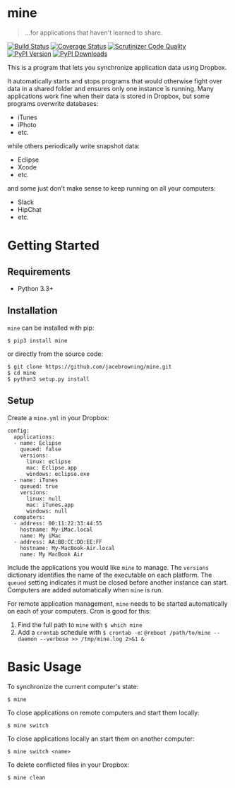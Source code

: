 # mine

>...for applications that haven't learned to share.

[![Build Status](http://img.shields.io/travis/jacebrowning/mine/master.svg)](https://travis-ci.org/jacebrowning/mine)
[![Coverage Status](http://img.shields.io/coveralls/jacebrowning/mine/master.svg)](https://coveralls.io/r/jacebrowning/mine)
[![Scrutinizer Code Quality](http://img.shields.io/scrutinizer/g/jacebrowning/mine.svg)](https://scrutinizer-ci.com/g/jacebrowning/mine/?branch=master)
[![PyPI Version](http://img.shields.io/pypi/v/mine.svg)](https://pypi.python.org/pypi/mine)
[![PyPI Downloads](http://img.shields.io/pypi/dm/mine.svg)](https://pypi.python.org/pypi/mine)

This is a program that lets you synchronize application data using Dropbox.

It automatically starts and stops programs that would otherwise fight over data in a shared folder and ensures only one instance is running.  Many applications work fine when their data is stored in Dropbox, but some programs overwrite databases:

* iTunes
* iPhoto
* etc.

while others periodically write snapshot data:

* Eclipse
* Xcode
* etc.

and some just don't make sense to keep running on all your computers:

* Slack
* HipChat
* etc.

# Getting Started

## Requirements

* Python 3.3+

## Installation

`mine` can be installed with pip:

```
$ pip3 install mine
```

or directly from the source code:

```
$ git clone https://github.com/jacebrowning/mine.git
$ cd mine
$ python3 setup.py install
```

## Setup

Create a `mine.yml` in your Dropbox:

```
config:
  applications:
  - name: Eclipse
    queued: false
    versions:
      linux: eclipse
      mac: Eclipse.app
      windows: eclipse.exe
  - name: iTunes
    queued: true
    versions:
      linux: null
      mac: iTunes.app
      windows: null
  computers:
  - address: 00:11:22:33:44:55
    hostname: My-iMac.local
    name: My iMac
  - address: AA:BB:CC:DD:EE:FF
    hostname: My-MacBook-Air.local
    name: My MacBook Air
```

Include the applications you would like `mine` to manage. The `versions` dictionary identifies the name of the executable on each platform. The `queued` setting indicates it must be closed before another instance can start. Computers are added automatically when `mine` is run.

For remote application management, `mine` needs to be started automatically on each of your computers. Cron is good for this:

1. Find the full path to `mine` with `$ which mine`
2. Add a `crontab` schedule with `$ crontab -e`: `@reboot /path/to/mine --daemon --verbose >> /tmp/mine.log 2>&1 &`

# Basic Usage

To synchronize the current computer's state:

```
$ mine
```

To close applications on remote computers and start them locally:

```
$ mine switch
```

To close applications locally an start them on another computer:

```
$ mine switch <name>
```

To delete conflicted files in your Dropbox:

```
$ mine clean
```
